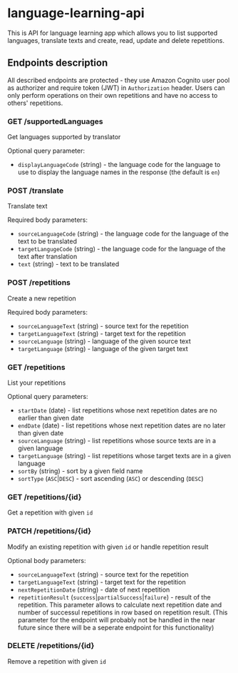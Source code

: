 # language-learning-api
This is API for language learning app which allows you to list supported languages, translate texts and create, read, update and delete repetitions.

## Endpoints description
All described endpoints are protected - they use Amazon Cognito user pool as authorizer and require token (JWT) in `Authorization` header. Users can only perform operations on their own repetitions and have no access to others' repetitions.

### GET /supportedLanguages
Get languages supported by translator

Optional query parameter:
* `displayLanguageCode` (string) - the language code for the language to use to display the language names in the response (the default is `en`)

### POST /translate
Translate text

Required body parameters:
* `sourceLanguageCode` (string) - the language code for the language of the text to be translated
* `targetLangugeCode` (string) - the language code for the language of the text after translation
* `text` (string) - text to be translated

### POST /repetitions
Create a new repetition

Required body parameters:
* `sourceLanguageText` (string) - source text for the repetition
* `targetLanguageText` (string) - target text for the repetition
* `sourceLanguage` (string) - language of the given source text
* `targetLanguage` (string) - language of the given target text

### GET /repetitions
List your repetitions

Optional query parameters:
* `startDate` (date) - list repetitions whose next repetition dates are no earlier than given date
* `endDate` (date) - list repetitions whose next repetition dates are no later than given date
* `sourceLanguage` (string) - list repetitions whose source texts are in a given language
* `targetLanguage` (string) - list repetitions whose target texts are in a given language
* `sortBy` (string) - sort by a given field name
* `sortType` (`ASC`|`DESC`) - sort ascending (`ASC`) or descending (`DESC`)

### GET /repetitions/{id}
Get a repetition with given `id`

### PATCH /repetitions/{id}
Modify an existing repetition with given `id` or handle repetition result

Optional body parameters:
* `sourceLanguageText` (string) - source text for the repetition
* `targetLanguageText` (string) - target text for the repetition
* `nextRepetitionDate` (string) - date of next repetition
* `repetitionResult` (`success`|`partialSuccess`|`failure`) - result of the repetition. This parameter allows to calculate next repetition date and number of successul repetitions in row based on repetition result. (This parameter for the endpoint will probably not be handled in the near future since there will be a seperate endpoint for this functionality)

### DELETE /repetitions/{id}
Remove a repetition with given `id`
